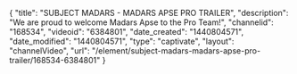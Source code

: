 {
    "title": "SUBJECT MADARS - MADARS APSE PRO TRAILER",
    "description": "We are proud to welcome Madars Apse to the Pro Team!",
    "channelid": "168534",
    "videoid": "6384801",
    "date_created": "1440804571",
    "date_modified": "1440804571",
    "type": "captivate",
    "layout": "channelVideo",
    "url": "\/element\/subject-madars-madars-apse-pro-trailer\/168534-6384801"
}